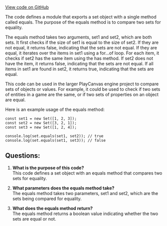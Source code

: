 [View code on GitHub](https://github.com/playcanvas/engine/src/core/set-utils.js)

The code defines a module that exports a set object with a single method called equals. The purpose of the equals method is to compare two sets for equality. 

The equals method takes two arguments, set1 and set2, which are both sets. It first checks if the size of set1 is equal to the size of set2. If they are not equal, it returns false, indicating that the sets are not equal. If they are equal, it iterates over the items in set1 using a for...of loop. For each item, it checks if set2 has the same item using the has method. If set2 does not have the item, it returns false, indicating that the sets are not equal. If all items in set1 are found in set2, it returns true, indicating that the sets are equal.

This code can be used in the larger PlayCanvas engine project to compare sets of objects or values. For example, it could be used to check if two sets of entities in a game are the same, or if two sets of properties on an object are equal. 

Here is an example usage of the equals method:

```
const set1 = new Set([1, 2, 3]);
const set2 = new Set([3, 2, 1]);
const set3 = new Set([1, 2, 4]);

console.log(set.equals(set1, set2)); // true
console.log(set.equals(set1, set3)); // false
```
## Questions: 
 1. **What is the purpose of this code?**\
This code defines a set object with an equals method that compares two sets for equality.

2. **What parameters does the equals method take?**\
The equals method takes two parameters, set1 and set2, which are the sets being compared for equality.

3. **What does the equals method return?**\
The equals method returns a boolean value indicating whether the two sets are equal or not.